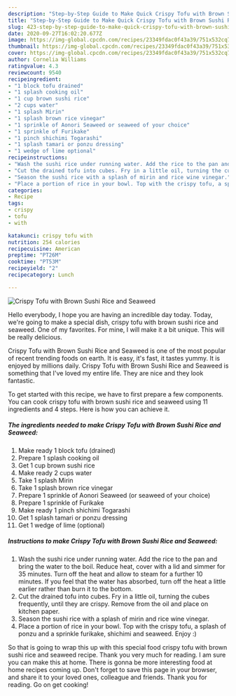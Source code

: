 ```yaml
---
description: "Step-by-Step Guide to Make Quick Crispy Tofu with Brown Sushi Rice and Seaweed"
title: "Step-by-Step Guide to Make Quick Crispy Tofu with Brown Sushi Rice and Seaweed"
slug: 423-step-by-step-guide-to-make-quick-crispy-tofu-with-brown-sushi-rice-and-seaweed
date: 2020-09-27T16:02:20.677Z
image: https://img-global.cpcdn.com/recipes/23349fdac0f43a39/751x532cq70/crispy-tofu-with-brown-sushi-rice-and-seaweed-recipe-main-photo.jpg
thumbnail: https://img-global.cpcdn.com/recipes/23349fdac0f43a39/751x532cq70/crispy-tofu-with-brown-sushi-rice-and-seaweed-recipe-main-photo.jpg
cover: https://img-global.cpcdn.com/recipes/23349fdac0f43a39/751x532cq70/crispy-tofu-with-brown-sushi-rice-and-seaweed-recipe-main-photo.jpg
author: Cornelia Williams
ratingvalue: 4.3
reviewcount: 9540
recipeingredient:
- "1 block tofu drained"
- "1 splash cooking oil"
- "1 cup brown sushi rice"
- "2 cups water"
- "1 splash Mirin"
- "1 splash brown rice vinegar"
- "1 sprinkle of Aonori Seaweed or seaweed of your choice"
- "1 sprinkle of Furikake"
- "1 pinch shichimi Togarashi"
- "1 splash tamari or ponzu dressing"
- "1 wedge of lime optional"
recipeinstructions:
- "Wash the sushi rice under running water. Add the rice to the pan and bring the water to the boil. Reduce heat, cover with a lid and simmer for 35 minutes. Turn off the heat and allow to steam for a further 10 minutes. If you feel that the water has absorbed, turn off the heat a little earlier rather than burn it to the bottom."
- "Cut the drained tofu into cubes. Fry in a little oil, turning the cubes frequently, until they are crispy. Remove from the oil and place on kitchen paper."
- "Season the sushi rice with a splash of mirin and rice wine vinegar."
- "Place a portion of rice in your bowl. Top with the crispy tofu, a splash of ponzu and a sprinkle furikake, shichimi and seaweed. Enjoy :)"
categories:
- Recipe
tags:
- crispy
- tofu
- with

katakunci: crispy tofu with 
nutrition: 254 calories
recipecuisine: American
preptime: "PT26M"
cooktime: "PT53M"
recipeyield: "2"
recipecategory: Lunch

---
```



![Crispy Tofu with Brown Sushi Rice and Seaweed](https://img-global.cpcdn.com/recipes/23349fdac0f43a39/751x532cq70/crispy-tofu-with-brown-sushi-rice-and-seaweed-recipe-main-photo.jpg)

Hello everybody, I hope you are having an incredible day today. Today, we're going to make a special dish, crispy tofu with brown sushi rice and seaweed. One of my favorites. For mine, I will make it a bit unique. This will be really delicious.

Crispy Tofu with Brown Sushi Rice and Seaweed is one of the most popular of recent trending foods on earth. It is easy, it's fast, it tastes yummy. It is enjoyed by millions daily. Crispy Tofu with Brown Sushi Rice and Seaweed is something that I've loved my entire life. They are nice and they look fantastic.




To get started with this recipe, we have to first prepare a few components. You can cook crispy tofu with brown sushi rice and seaweed using 11 ingredients and 4 steps. Here is how you can achieve it.

<!--inarticleads1-->

##### The ingredients needed to make Crispy Tofu with Brown Sushi Rice and Seaweed:

1. Make ready 1 block tofu (drained)
1. Prepare 1 splash cooking oil
1. Get 1 cup brown sushi rice
1. Make ready 2 cups water
1. Take 1 splash Mirin
1. Take 1 splash brown rice vinegar
1. Prepare 1 sprinkle of Aonori Seaweed (or seaweed of your choice)
1. Prepare 1 sprinkle of Furikake
1. Make ready 1 pinch shichimi Togarashi
1. Get 1 splash tamari or ponzu dressing
1. Get 1 wedge of lime (optional)




<!--inarticleads2-->

##### Instructions to make Crispy Tofu with Brown Sushi Rice and Seaweed:

1. Wash the sushi rice under running water. Add the rice to the pan and bring the water to the boil. Reduce heat, cover with a lid and simmer for 35 minutes. Turn off the heat and allow to steam for a further 10 minutes. If you feel that the water has absorbed, turn off the heat a little earlier rather than burn it to the bottom.
1. Cut the drained tofu into cubes. Fry in a little oil, turning the cubes frequently, until they are crispy. Remove from the oil and place on kitchen paper.
1. Season the sushi rice with a splash of mirin and rice wine vinegar.
1. Place a portion of rice in your bowl. Top with the crispy tofu, a splash of ponzu and a sprinkle furikake, shichimi and seaweed. Enjoy :)




So that is going to wrap this up with this special food crispy tofu with brown sushi rice and seaweed recipe. Thank you very much for reading. I am sure you can make this at home. There is gonna be more interesting food at home recipes coming up. Don't forget to save this page in your browser, and share it to your loved ones, colleague and friends. Thank you for reading. Go on get cooking!
